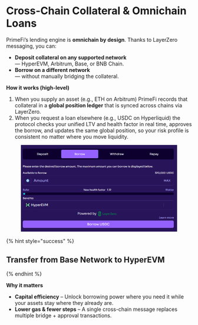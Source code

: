# Cross-Chain Collateral & Omnichain Loans

PrimeFi’s lending engine is **omnichain by design**. Thanks to LayerZero messaging, you can:

* **Deposit collateral on any supported network**\
  — HyperEVM, Arbitrum, Base, or BNB Chain.
* **Borrow on a different network**\
  — without manually bridging the collateral.

**How it works (high-level)**

1. When you supply an asset (e.g., ETH on Arbitrum) PrimeFi records that collateral in a **global position ledger** that is synced across chains via LayerZero.
2. When you request a loan elsewhere (e.g., USDC on Hyperliquid) the protocol checks your unified LTV and health factor in real time, approves the borrow, and updates the same global position, so your risk profile is consistent no matter where you move liquidity.

<figure><img src="../.gitbook/assets/image (112).png" alt=""><figcaption></figcaption></figure>

{% hint style="success" %}
## **Transfer from Base Network to HyperEVM**
{% endhint %}

**Why it matters**

* **Capital efficiency** – Unlock borrowing power where you need it while your assets stay where they already are.
* **Lower gas & fewer steps** – A single cross-chain message replaces multiple bridge + approval transactions.
